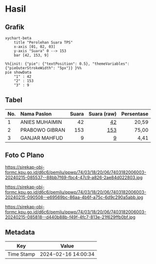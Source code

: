 # Hasil

## Grafik

```mermaid
xychart-beta
    title "Perolehan Suara TPS"
    x-axis [01, 02, 03]
    y-axis "Suara" 0 --> 153
    bar [42, 153, 9]
```

```mermaid
%%{init: {"pie": {"textPosition": 0.5}, "themeVariables": {"pieOuterStrokeWidth": "5px"}} }%%
pie showData
    "1" : 42
    "2" : 153
    "3" : 9
```

## Tabel

| No. | Nama Paslon    | Suara | Suara (raw) | Persentase |
|:--- |:-------------- | -----:| -----------:| ----------:|
| 1   | ANIES MUHAIMIN | 42    | [42][p-1]   | 20,59      |
| 2   | PRABOWO GIBRAN | 153   | [153][p-2]  | 75,00      |
| 3   | GANJAR MAHFUD  | 9     | [9][p-3]    | 4,41       |


[p-1]: https://github.com/gigit-pemilu/pemilu-2024-74-sulawesi-tenggara/blob/main/pilpres/hitung-suara/sub/74-sulawesi-tenggara/sub/03-muna/sub/18-lohia/sub/2006-loghiya/sub/003-tps/sub/paslon-1.txt
[p-2]: https://github.com/gigit-pemilu/pemilu-2024-74-sulawesi-tenggara/blob/main/pilpres/hitung-suara/sub/74-sulawesi-tenggara/sub/03-muna/sub/18-lohia/sub/2006-loghiya/sub/003-tps/sub/paslon-2.txt
[p-3]: https://github.com/gigit-pemilu/pemilu-2024-74-sulawesi-tenggara/blob/main/pilpres/hitung-suara/sub/74-sulawesi-tenggara/sub/03-muna/sub/18-lohia/sub/2006-loghiya/sub/003-tps/sub/paslon-3.txt

## Foto C Plano

https://sirekap-obj-formc.kpu.go.id/d6c6/pemilu/ppwp/74/03/18/20/06/7403182006003-20240215-085537--88bb7f69-fbc4-47c9-a826-2ae84d022803.jpg

https://sirekap-obj-formc.kpu.go.id/d6c6/pemilu/ppwp/74/03/18/20/06/7403182006003-20240215-090508--e69569bc-86aa-4b6f-a75c-6d9c290a5abb.jpg

https://sirekap-obj-formc.kpu.go.id/d6c6/pemilu/ppwp/74/03/18/20/06/7403182006003-20240215-085818--d440b88b-f49f-4fc7-813e-21f629ffb0bf.jpg


## Metadata

| Key        | Value               |
| ---------- | ------------------- |
| Time Stamp | 2024-02-16 14:00:34 |



